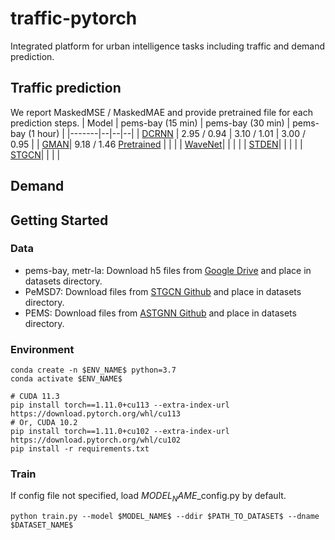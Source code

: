 # traffic-pytorch
Integrated platform for urban intelligence tasks including traffic and demand prediction.

## Traffic prediction
We report MaskedMSE / MaskedMAE and provide pretrained file for each prediction steps.
| Model | pems-bay (15 min) | pems-bay (30 min) | pems-bay (1 hour) |
|-------|--|--|--|
| [DCRNN](https://openreview.net/forum?id=SJiHXGWAZ) | 2.95 / 0.94 | 3.10 / 1.01 | 3.00 / 0.95 |
| [GMAN](https://aaai.org/ojs/index.php/AAAI/article/view/5477)| 9.18 / 1.46 [Pretrained]() | | |
| [WaveNet](https://www.ijcai.org/proceedings/2019/264)| | | |
| [STDEN](https://ojs.aaai.org/index.php/AAAI/article/view/20322)| | | |
| [STGCN](https://www.aaai.org/ocs/index.php/AAAI/AAAI18/paper/view/17135)| | | |

## Demand


## Getting Started
### Data
- pems-bay, metr-la: Download h5 files from [Google Drive](https://drive.google.com/drive/folders/10FOTa6HXPqX8Pf5WRoRwcFnW9BrNZEIX) and place in datasets directory.
- PeMSD7: Download files from [STGCN Github](https://github.com/VeritasYin/STGCN_IJCAI-18) and place in datasets directory.
- PEMS: Download files from [ASTGNN Github](https://github.com/guoshnBJTU/ASTGNN) and place in datasets directory.

### Environment
``` 
conda create -n $ENV_NAME$ python=3.7
conda activate $ENV_NAME$

# CUDA 11.3
pip install torch==1.11.0+cu113 --extra-index-url https://download.pytorch.org/whl/cu113 
# Or, CUDA 10.2 
pip install torch==1.11.0+cu102 --extra-index-url https://download.pytorch.org/whl/cu102 
pip install -r requirements.txt
```

### Train
If config file not specified, load $MODEL_NAME$_config.py by default. 
```
python train.py --model $MODEL_NAME$ --ddir $PATH_TO_DATASET$ --dname $DATASET_NAME$
```
